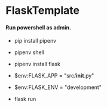 # FlaskTemplate

#### Run powershell as admin.

- pip install pipenv

- pipenv shell

- pipenv install flask

- $env:FLASK_APP = "src/__init__.py"

- $env:FLASK_ENV = "development"

- flask run
